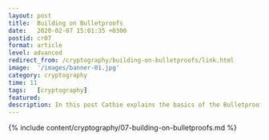 ```yaml
---
layout: post
title:  Building on Bulletproofs
date:   2020-02-07 15:01:35 +0300
postid: cr07
format: article
level: advanced
redirect_from: /cryptography/building-on-bulletproofs/link.html
image:  '/images/banner-01.jpg'
category: cryptography
time: 11
tags:   [cryptography]
featured:
description: In this post Cathie explains the basics of the Bulletproofs zero knowledge proof protocol.
---
```


{% include content/cryptography/07-building-on-bulletproofs.md %}
